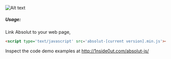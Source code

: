 ![Alt text](http://www.1nside0ut.com/absolut-js/images/logo.svg "AbsolutJS")

##### Usage:

Link Absolut to your web page,

```html
<script type='text/javascript' src='absolut-[current version].min.js'></script>
```

Inspect the code demo examples at http://1nside0ut.com/absolut-js/